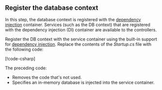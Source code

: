 ## Register the database context

In this step, the database context is registered with the [dependency injection](xref:fundamentals/dependency-injection) container. Services (such as the DB context) that are registered with the dependency injection (DI) container are available to the controllers.

Register the DB context with the service container using the built-in support for [dependency injection](xref:fundamentals/dependency-injection). Replace the contents of the *Startup.cs* file with the following code:

[!code-csharp[](../../tutorials/first-web-api/sample/TodoApi/Startup.cs?highlight=2,4,12)]

The preceding code:

* Removes the code that's not used.
* Specifies an in-memory database is injected into the service container.